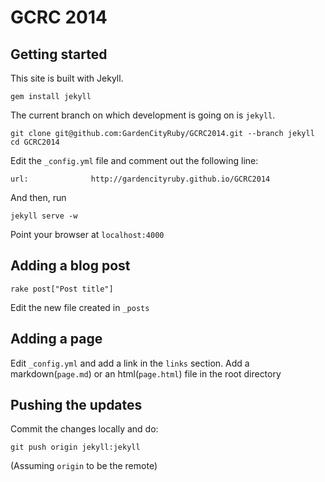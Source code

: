 GCRC 2014
===========

## Getting started

This site is built with Jekyll.

    gem install jekyll

The current branch on which development is going on is `jekyll`.

    git clone git@github.com:GardenCityRuby/GCRC2014.git --branch jekyll
    cd GCRC2014

Edit the `_config.yml` file and comment out the following line:

    url:              http://gardencityruby.github.io/GCRC2014

And then, run

    jekyll serve -w

Point your browser at `localhost:4000`

## Adding a blog post

    rake post["Post title"]

Edit the new file created in `_posts`

## Adding a page

Edit `_config.yml` and add a link in the `links` section.
Add a markdown(`page.md`) or an html(`page.html`) file in the root directory

## Pushing the updates

Commit the changes locally and do:

    git push origin jekyll:jekyll

(Assuming `origin` to be the remote)
